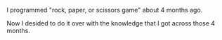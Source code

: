 I programmed "rock, paper, or scissors game" about 4 months ago.

Now I desided to do it over with the knowledge that I got across those 4 months.
